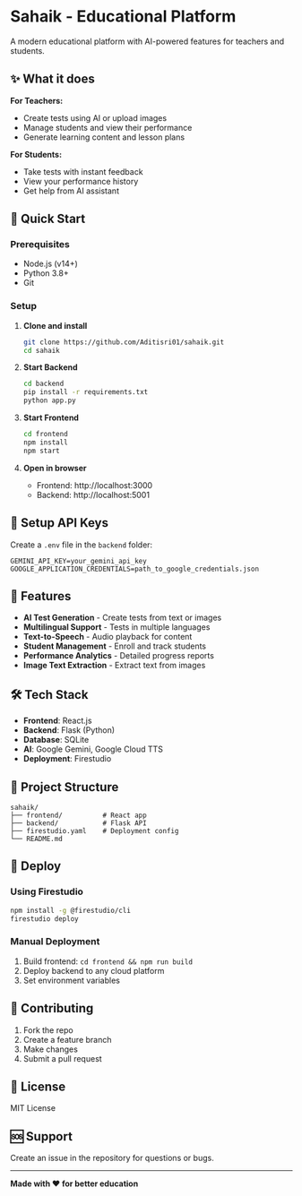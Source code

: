 # Sahaik - Educational Platform

A modern educational platform with AI-powered features for teachers and students.

## ✨ What it does

**For Teachers:**
- Create tests using AI or upload images
- Manage students and view their performance
- Generate learning content and lesson plans

**For Students:**
- Take tests with instant feedback
- View your performance history
- Get help from AI assistant

## 🚀 Quick Start

### Prerequisites
- Node.js (v14+)
- Python 3.8+
- Git

### Setup

1. **Clone and install**
   ```bash
   git clone https://github.com/Aditisri01/sahaik.git
   cd sahaik
   ```

2. **Start Backend**
   ```bash
   cd backend
   pip install -r requirements.txt
   python app.py
   ```

3. **Start Frontend**
   ```bash
   cd frontend
   npm install
   npm start
   ```

4. **Open in browser**
   - Frontend: http://localhost:3000
   - Backend: http://localhost:5001

## 🔧 Setup API Keys

Create a `.env` file in the `backend` folder:
```env
GEMINI_API_KEY=your_gemini_api_key
GOOGLE_APPLICATION_CREDENTIALS=path_to_google_credentials.json
```

## 📱 Features

- **AI Test Generation** - Create tests from text or images
- **Multilingual Support** - Tests in multiple languages
- **Text-to-Speech** - Audio playback for content
- **Student Management** - Enroll and track students
- **Performance Analytics** - Detailed progress reports
- **Image Text Extraction** - Extract text from images

## 🛠️ Tech Stack

- **Frontend**: React.js
- **Backend**: Flask (Python)
- **Database**: SQLite
- **AI**: Google Gemini, Google Cloud TTS
- **Deployment**: Firestudio

## 📁 Project Structure

```
sahaik/
├── frontend/          # React app
├── backend/           # Flask API
├── firestudio.yaml    # Deployment config
└── README.md
```

## 🚀 Deploy

### Using Firestudio
```bash
npm install -g @firestudio/cli
firestudio deploy
```

### Manual Deployment
1. Build frontend: `cd frontend && npm run build`
2. Deploy backend to any cloud platform
3. Set environment variables

## 🤝 Contributing

1. Fork the repo
2. Create a feature branch
3. Make changes
4. Submit a pull request

## 📄 License

MIT License

## 🆘 Support

Create an issue in the repository for questions or bugs.

---

**Made with ❤️ for better education** 
